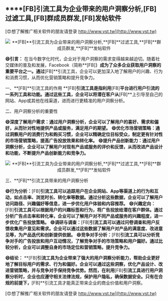 ## ****[FB]**引流工具为企业带来的用户洞察分析,**[FB]**过滤工具,**[FB]**群成员群发,**[FB]**发帖软件**

[😍想了解推广相关软件的朋友请登录 http://www.vst.tw](http://www.vst.tw)

 <center><img src="https://vst.tw/MP4/tuiguang/png/6.png" alt="**[FB]**引流工具为企业带来的用户洞察分析,**[FB]**过滤工具,**[FB]**群成员群发,**[FB]**发帖软件"></center>

**😄引言：**
在当今数字化时代，企业对于用户洞察的需求变得越来越迫切。随着社交媒体的普及和发展，Facebook（简称**[FB]**）成为了众多企业获取用户洞察的重要平台之一。通过**[FB]**引流工具，企业可以更加深入地了解用户的兴趣、行为和消费习惯，从而优化营销策略和提升竞争力。

一、**[FB]**引流工具的作用
**[FB]**引流工具是指利用**[FB]**平台进行用户引流的一系列工具和功能。通过这些工具，企业可以将潜在客户从**[FB]**上引导至自己的网站、App或其他在线渠道，进而进行更精准的用户洞察分析。

二、用户洞察分析的重要性

**😄深度了解用户需求：通过用户洞察分析，企业可以了解用户的喜好、需求和偏好，从而针对性地提供产品或服务，满足用户的期望。**
**😄优化市场营销策略：通过洞察用户的消费行为和购买习惯，企业可以精确定位目标受众，制定更有针对性的市场营销策略，提高广告投放效果和转化率。**
**😄提升产品创新能力：通过用户洞察分析，企业可以了解用户对现有产品或服务的评价和反馈，从而改进产品设计和功能，不断提升产品创新能力和竞争力。**

 <center><img src="https://vst.tw/MP4/tuiguang/png/7.png" alt="**[FB]**引流工具为企业带来的用户洞察分析,**[FB]**过滤工具,**[FB]**群成员群发,**[FB]**发帖软件"></center>

三、**[FB]**引流工具带来的用户洞察分析

**😄行为分析：**[FB]**引流工具可以追踪用户在企业网站、App等渠道上的行为和互动，如点击率、浏览时长、转化率等数据。通过分析这些数据，企业可以了解用户访问路径、兴趣偏好等信息，进一步优化用户体验和内容推荐。**
**😄兴趣定向：**[FB]**引流工具可以根据用户的兴趣标签和行为，将广告投放给潜在客户群体。通过分析广告点击率和转化率，企业可以了解用户对不同产品或服务的兴趣程度，进一步优化广告投放策略。**
**😄调研与调查：**[FB]**引流工具可以通过问卷调查和用户反馈收集用户意见和需求。企业可以通过这些数据了解用户对产品的满意度、改进意见等，为产品迭代和创新提供依据。**
**😄竞争对手分析：**[FB]**引流工具可以分析竞争对手的广告投放和用户互动情况，了解竞争对手的市场策略和用户偏好。通过比较分析，企业可以调整自身的市场定位和营销策略，提升竞争力。**

**😄结论：**
**[FB]**引流工具为企业带来了强大的用户洞察分析能力，帮助企业更好地了解目标用户的需求、行为和偏好。企业可以通过这些洞察，优化产品设计、改进营销策略，并与竞争对手保持竞争优势。然而，在利用**[FB]**引流工具进行用户洞察分析时，企业也应遵守相关法律法规，保护用户隐私，确保数据安全。只有在合规的前提下，**[FB]**引流工具才能真正带来企业的商业价值和用户洞察。

[😍想了解推广相关软件的朋友请登录 http://www.vst.tw](http://www.vst.tw)



